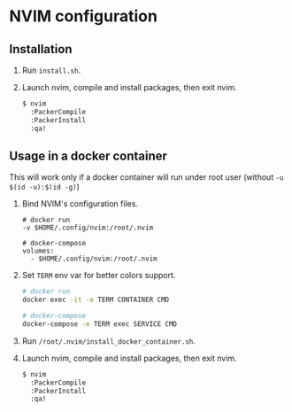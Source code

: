 # NVIM configuration

## Installation
1. Run `install.sh`.

1. Launch nvim, compile and install packages, then exit nvim.
    ```bash
    $ nvim
      :PackerCompile
      :PackerInstall
      :qa!
    ```

## Usage in a docker container
This will work only if a docker container will run under root user (without `-u $(id -u):$(id -g)`)

1. Bind NVIM's configuration files.
    ```
    # docker run
    -v $HOME/.config/nvim:/root/.nvim

    # docker-compose
    volumes:
      - $HOME/.config/nvim:/root/.nvim
    ```

1. Set `TERM` env var for better colors support.
    ```bash
    # docker run
    docker exec -it -e TERM CONTAINER CMD

    # docker-compose
    docker-compose -e TERM exec SERVICE CMD
    ```

1. Run `/root/.nvim/install_docker_container.sh`.

1. Launch nvim, compile and install packages, then exit nvim.
    ```bash
    $ nvim
      :PackerCompile
      :PackerInstall
      :qa!
    ```

